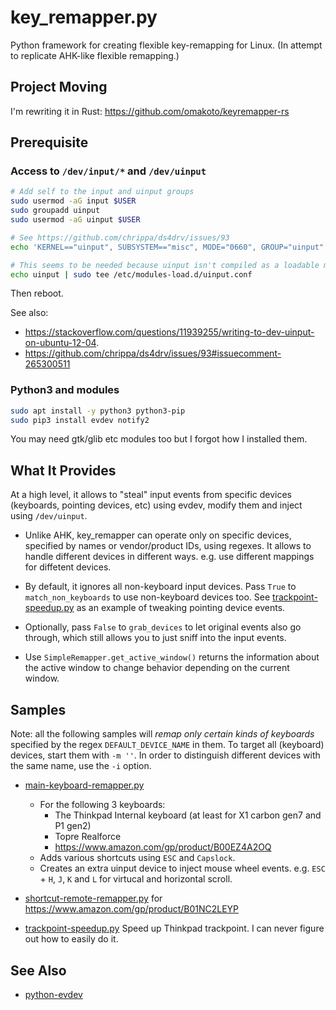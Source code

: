 # key_remapper.py

Python framework for creating flexible key-remapping for Linux.
(In attempt to replicate AHK-like flexible remapping.)

## Project Moving

I'm rewriting it in Rust: https://github.com/omakoto/keyremapper-rs

## Prerequisite

### Access to `/dev/input/*` and `/dev/uinput`

```sh
# Add self to the input and uinput groups
sudo usermod -aG input $USER 
sudo groupadd uinput
sudo usermod -aG uinput $USER

# See https://github.com/chrippa/ds4drv/issues/93
echo 'KERNEL=="uinput", SUBSYSTEM=="misc", MODE="0660", GROUP="uinput"' | sudo tee /etc/udev/rules.d/90-uinput.rules

# This seems to be needed because uinput isn't compiled as a loadable module these days.
echo uinput | sudo tee /etc/modules-load.d/uinput.conf
```

Then reboot.

See also:
- https://stackoverflow.com/questions/11939255/writing-to-dev-uinput-on-ubuntu-12-04.
- https://github.com/chrippa/ds4drv/issues/93#issuecomment-265300511

### Python3 and modules

```sh
sudo apt install -y python3 python3-pip
sudo pip3 install evdev notify2
```

You may need gtk/glib etc modules too but I forgot how I installed them.

## What It Provides

At a high level, it allows to "steal" input events from specific devices
(keyboards, pointing devices, etc) using evdev, modify them and inject using `/dev/uinput`.

- Unlike AHK, key_remapper can operate only on specific devices, specified by names or vendor/product IDs, using
  regexes. It allows to handle different devices in different ways. e.g. use different mappings for diffetent
  devices.

- By default, it ignores all non-keyboard input devices.
  Pass `True` to `match_non_keyboards` to use non-keyboard devices too.
  See [trackpoint-speedup.py](trackpoint-speedup.py) as an example of
  tweaking pointing device events.

- Optionally, pass `False` to `grab_devices` to let original events also go through,
  which still allows you to just sniff into the input events.

- Use `SimpleRemapper.get_active_window()` returns the information about the active window
  to change behavior depending on the current window.

## Samples
 
Note: all the following samples will _remap only certain kinds of keyboards_ specified
by the regex `DEFAULT_DEVICE_NAME` in them. To target all (keyboard) devices, start them
with `-m ''`. In order to distinguish different devices with the same name,
use the `-i` option.

- [main-keyboard-remapper.py](main-keyboard-remapper.py)
  - For the following 3 keyboards:
    - The Thinkpad Internal keyboard (at least for X1 carbon gen7 and P1 gen2)
    - Topre Realforce
    - https://www.amazon.com/gp/product/B00EZ4A2OQ
  - Adds various shortcuts using `ESC` and `Capslock`.
  - Creates an extra uinput device to inject mouse wheel events.
    e.g. `ESC` + `H`, `J`, `K` and `L` for virtucal and horizontal scroll.

- [shortcut-remote-remapper.py](shortcut-remote-remapper.py) for https://www.amazon.com/gp/product/B01NC2LEYP
- [trackpoint-speedup.py](trackpoint-speedup.py) Speed up Thinkpad trackpoint.
   I can never figure out how to easily do it.

## See Also

- [python-evdev](https://python-evdev.readthedocs.io/en/latest/) 
